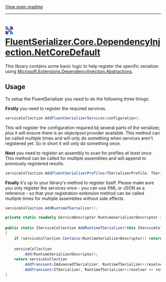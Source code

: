 [//]: # (Header)

<a href="https://github.com/Marvin-Brouwer/FluentSerializer#readme">
	View main readme
</a><hr/>
<h1>
	<img alt="icon" width="26" height="26"
		src="https://github.com/Marvin-Brouwer/FluentSerializer/raw/main/doc/logo/Logo.default.optimized.svg" />
	<a href="https://github.com/Marvin-Brouwer/FluentSerializer/src/FluentSerializer.Core.DependencyInjection.NetCoreDefault/Readme.md#readme">
		FluentSerializer.Core.DependencyInjection.NetCoreDefault
	</a>
</h1>

[//]: # (Body)
[DependencyInjectionNuget]: (https://www.nuget.org/packages/Microsoft.Extensions.DependencyInjection.Abstractions/)

This library contains some basic logic to help register the specific serializer using
[Microsoft.Extensions.DependencyInjection.Abstractions][DependencyInjectionNuget].

## Usage

To setup the FluentSerializer you need to do the following three things:
  
**Firstly** you need to register the required services.
```cs
serviceCollection.AddFluentSerializerServices(configuration);
```
This will register the configuration required bij several parts of the serializer,
plus it will ensure there is an objectpool provider available.
This method can be called multiple times and will only do something when services aren't registered yet.
So in short it will only do something once.

**Next** you need to register an assembly to scan for profiles _at least once_.
This method can be called for multiple assemblies and will append to previously registered results.
```cs
serviceCollection.AddFluentSerializerProfiles<TSerializerProfile, TSerializerConfiguration>(assembly, configuration);
```

**Finally** it's up to your library's method to register itself.
Please make sure you only register the services once - you can use XML or JSON as a reference - so that
your registration extension method can be called multiple times for multiple assemblies without side effects.
```cs
serviceCollection.AddRuntimeTSerializer();
```
```cs
private static readonly ServiceDescriptor RuntimeSerializerDescriptor = new(typeof(RuntimeTSerializer), typeof(RuntimeTSerializer), ServiceLifetime.Transient);

public static IServiceCollection AddRuntimeTSerializer(this IServiceCollection serviceCollection)
{
	if (serviceCollection.Contains(RuntimeSerializerDescriptor)) return serviceCollection;

	serviceCollection
		.Add(RuntimeSerializerDescriptor);
	return serviceCollection
		.AddTransient<IAdvancedTSerializer, RuntimeTSerializer>(resolver => resolver.GetService<RuntimeTSerializer>()!)
		.AddTransient<ITSerializer, RuntimeTSerializer>(resolver => resolver.GetService<RuntimeTSerializer>()!);
}
```